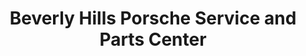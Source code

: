 ---
title: "Beverly Hills Porsche Service and Parts Center"
url: /los-angeles/beverly-hills-porsche-service-and-parts-center-santa-monica-boulevard/
shop: car repair
---